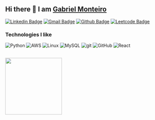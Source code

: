 ## Hi there 👋 I am [Gabriel Monteiro](https://gabriellm1.github.io/portfolio/)

[![Linkedin Badge](https://img.shields.io/badge/-gabriellmonteiro-blue?style=flat-square&logo=Linkedin&logoColor=white&link=https://www.linkedin.com/in/gabriellmonteiro/)](https://www.linkedin.com/in/gabriellmonteiro/)
[![Gmail Badge](https://img.shields.io/badge/-gabriellopesmonteiro41@gmail.com-red?style=flat-square&logo=Gmail&logoColor=white&link=mailto:gabriellopesmonteiro41@gmail.com)](mailto:gabriellopesmonteiro41@gmail.com)
[![Github Badge](https://img.shields.io/badge/-gabriellm1-black?style=flat-square&logo=github&logoColor=white&link=https://github.com/gabriellm1/)](https://github.com/gabriellm1/)
[![Leetcode Badge](https://img.shields.io/badge/-gabriellm1-F89F1B?style=flat-square&logo=leetcode&logoColor=white&link=https://leetcode.com/gabriellm1/)](https://leetcode.com/gabriellm1/)

<h3>Technologies I like</h3>
<p>
  <img alt="Python" src="https://img.shields.io/badge/-Python-3776AB?style=flat-square&logo=Python&logoColor=white" />
  <img alt="AWS" src="https://img.shields.io/badge/-AWS-232F3E?style=flat-square&logo=amazon-aws&logoColor=white" />
  <img alt="Linux" src="https://img.shields.io/badge/-Linux-FCC624?style=flat-square&logo=Linux&logoColor=black" />
  <img alt="MySQL" src="https://img.shields.io/badge/-MySQL-4479A1?style=flat-square&logo=MySQL&logoColor=white" />
  <img alt="git" src="https://img.shields.io/badge/-Git-F05032?style=flat-square&logo=git&logoColor=white" />
  <img alt="GitHub" src="https://img.shields.io/badge/-GitHub-181717?style=flat-square&logo=GitHub&logoColor=white" />
  <img alt="React" src="https://img.shields.io/badge/-React-45b8d8?style=flat-square&logo=react&logoColor=white" />
</p>

<div><br>
  <a href="https://github.com/gabriellm1">
  <img height="180em" src="https://github-readme-stats.vercel.app/api?username=gabriellm1&show_icons=false&theme=dark&include_all_commits=true&count_private=true"/>
<!--   <img height="180em" src="https://github-readme-stats.vercel.app/api/top-langs/?username=gabriellm1&layout=compact&langs_count=7&theme=dark&hide=jupyter%20notebook"/> -->
</div>
  
